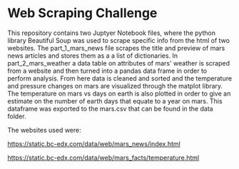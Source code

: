 # Web Scraping Challenge

This repository contains two Juptyer Notebook files, where the python library Beautiful Soup was used to scrape specific info from the html of two websites. The part_1_mars_news file scrapes the title and preview of mars news articles and stores them as a a list of dictionaries. In part_2_mars_weather a data table on attributes of mars' weather is scraped from a website and then turned into a pandas data frame in order to perform analysis. From here data is cleaned and sorted and the temperature and pressure changes on mars are visualized through the matplot library. The temperature on mars vs days on earth is also plotted in order to give an estimate on the number of earth days that equate to a year on mars. This dataframe was exported to the mars.csv that can be found in the data folder.


The websites used were:

https://static.bc-edx.com/data/web/mars_news/index.html

https://static.bc-edx.com/data/web/mars_facts/temperature.html
